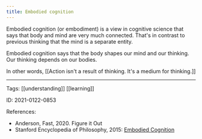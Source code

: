 ```yaml
---
title: Embodied cognition
---
```


Embodied cognition (or embodiment) is a view in cognitive science that says that body and mind are very much connected. That's in contrast to previous thinking that the mind is a separate entity.

Embodied cognition says that the body shapes our mind and our thinking. Our thinking depends on our bodies.

In other words, [[Action isn't a result of thinking. It's a medium for thinking.]]

---

Tags: [[understanding]] [[learning]]

ID: 2021-0122-0853

References:
- Anderson, Fast, 2020. Figure it Out
- Stanford Encyclopedia of Philosophy, 2015: [Embodied Cognition](https://plato.stanford.edu/entries/embodied-cognition/)
